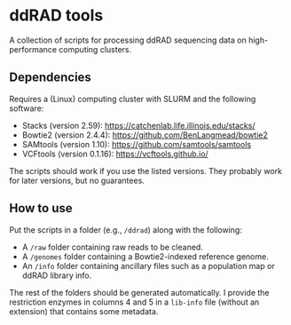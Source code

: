 # ddRAD tools

A collection of scripts for processing ddRAD sequencing data on high-performance computing clusters.

## Dependencies

Requires a (Linux) computing cluster with SLURM and the following software:

- Stacks (version 2.59): <https://catchenlab.life.illinois.edu/stacks/>
- Bowtie2 (version 2.4.4): <https://github.com/BenLangmead/bowtie2>
- SAMtools (version 1.10): <https://github.com/samtools/samtools>
- VCFtools (version 0.1.16): <https://vcftools.github.io/>

The scripts should work if you use the listed versions. They probably work for later versions, but no guarantees.

## How to use

Put the scripts in a folder (e.g., `/ddrad`) along with the following:

- A `/raw` folder containing raw reads to be cleaned.
- A `/genomes` folder containing a Bowtie2-indexed reference genome.
- An `/info` folder containing ancillary files such as a population map or ddRAD library info.

The rest of the folders should be generated automatically. I provide the restriction enzymes in columns 4 and 5 in a `lib-info` file (without an extension) that contains some metadata.
